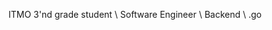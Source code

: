 ITMO 3'nd grade student \ Software Engineer \ Backend \ .go

<img src="https://komarev.com/ghpvc/?username=athebyme&style=flat-square&color=blue" alt=""/>
